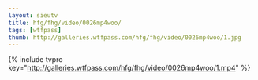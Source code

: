 ```yaml
--- 
layout: sieutv
title: hfg/fhg/video/0026mp4woo/
tags: [wtfpass]
thumb: http://galleries.wtfpass.com/hfg/fhg/video/0026mp4woo/1.jpg
---
```

{% include tvpro key="http://galleries.wtfpass.com/hfg/fhg/video/0026mp4woo/1.mp4" %} 
